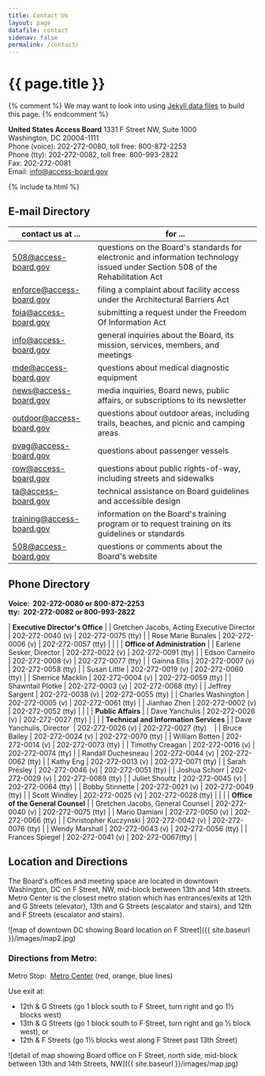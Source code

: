 ```yaml
---
title: Contact Us
layout: page
datafile: contact
sidenav: false
permalink: /contact/
---
```


# {{ page.title }}

{% comment %}
We may want to look into using  [Jekyll data files](https://jekyllrb.com/docs/datafiles/) to build this page.
{% endcomment %} 

**United States Access Board**
1331 F Street NW, Suite 1000  
Washington, DC  20004-1111  
Phone (voice):  202-272-0080, toll free:  800-872-2253  
Phone (tty):  202-272-0082, toll free:  800-993-2822  
Fax:  202-272-0081  
Email:  <info@access-board.gov>

<div>
{% include ta.html %}
</div>

## E-mail Directory

| contact us at ... | for ... |
| --- | --- |
| <508@access-board.gov> | questions on the Board's standards for electronic and information technology issued under Section 508 of the Rehabilitation Act |
| <enforce@access-board.gov> | filing a complaint about facility access under the Architectural Barriers Act |
| <foia@access-board.gov> | submitting a request under the Freedom Of Information Act |
| <info@access-board.gov> | general inquiries about the Board, its mission, services, members, and meetings |
| <mde@access-board.gov> | questions about medical diagnostic equipment |
| <news@access-board.gov> | media inquiries, Board news, public affairs, or subscriptions to its newsletter |
| <outdoor@access-board.gov> | questions about outdoor areas, including trails, beaches, and picnic and camping areas |
| <pvag@access-board.gov> | questions about passenger vessels |
| <row@access-board.gov> | questions about public rights-of-way, including streets and sidewalks |
| <ta@access-board.gov> | technical assistance on Board guidelines and accessible design |
| <training@access-board.gov> | information on the Board's training program or to request training on its guidelines or standards |
| <508@access-board.gov> | questions or comments about the Board's website |

## Phone Directory

**Voice:  202-272-0080 or 800-872-2253  
tty:  202-272-0082 or 800-993-2822**

| **Executive Director's Office** |
| Gretchen Jacobs, Acting Executive Director | 202-272-0040 (v) | 202-272-0075 (tty) |
| Rose Marie Bunales | 202-272-0006 (v) | 202-272-0057 (tty) |
| |
| **Office of Administration** |
| Earlene Sesker, Director | 202-272-0022 (v) | 202-272-0091 (tty) |
| Edson Carneiro | 202-272-0008 (v) | 202-272-0077 (tty) |
| Gainna Ellis | 202-272-0007 (v) | 202-272-0058 (tty) |
| Susan Little | 202-272-0019 (v) | 202-272-0060 (tty) |
| Sherrice Macklin | 202-272-0004 (v) | 202-272-0059 (tty) |
| Shawntail Plotke | 202-272-0003 (v) | 202-272-0068 (tty) |
| Jeffrey Sargent | 202-272-0038 (v) | 202-272-0055 (tty) |
| Charles Washington | 202-272-0005 (v) | 202-272-0061 (tty) |
| Jianhao Zhen | 202-272-0002 (v) | 202-272-0052 (tty) |
| |
| **Public Affairs** |
| Dave Yanchulis | 202-272-0026 (v) | 202-272-0027 (tty) |
| |
| **Technical and Information Services** |
| Dave Yanchulis, Director  | 202-272-0026 (v) | 202-272-0027 (tty)    |
| Bruce Bailey | 202-272-0024 (v) | 202-272-0070 (tty) |
| William Botten | 202-272-0014 (v) | 202-272-0073 (tty) |
| Timothy Creagan | 202-272-0016 (v) | 202-272-0074 (tty) |
| Randall Duchesneau | 202-272-0044 (v) | 202-272-0062 (tty) |
| Kathy Eng | 202-272-0013 (v) | 202-272-0071 (tty) |
| Sarah Presley | 202-272-0046 (v) | 202-272-0051 (tty) |
| Joshua Schorr | 202-272-0029 (v) | 202-272-0089 (tty) |
| Juliet Shoultz | 202-272-0045 (v) | 202-272-0064 (tty) |
| Bobby Stinnette | 202-272-0021 (v) | 202-272-0049 (tty) |
| Scott Windley | 202-272-0025 (v) | 202-272-0028 (tty) |
| |
| **Office of the General Counsel** |
| Gretchen Jacobs, General Counsel | 202-272-0040 (v) | 202-272-0075 (tty) |
| Mario Damiani | 202-272-0050 (v) | 202-272-0066 (tty) |
| Christopher Kuczynski | 202-272-0042 (v) | 202-272-0076 (tty) |
| Wendy Marshall | 202-272-0043 (v) | 202-272-0056 (tty) |
| Frances Spiegel | 202-272-0041 (v) | 202-272-0067(tty) |

## Location and Directions

The Board's offices and meeting space are located in downtown Washington, DC on F Street, NW, mid-block between 13th and 14th streets.  Metro Center is the closest metro station which has entrances/exits at 12th and G Streets (elevator), 13th and G Streets (escalator and stairs), and 12th and F Streets (escalator and stairs).

![map of downtown DC showing Board location on F Street]({{ site.baseurl }}/images/map2.jpg)

### Directions from Metro:

Metro Stop:  [Metro Center](https://www.wmata.com/rider-guide/stations/metro-center.cfm) (red, orange, blue lines)

Use exit at:

-   12th & G Streets (go 1 block south to F Street, turn right and go 1½ blocks west)
-   13th & G Streets (go 1 block south to F Street, turn right and go ½ block west), or
-   12th & F Streets (go 1½ blocks west along F Street past 13th Street)

![detail of map showing Board office on F Street, north side, mid-block between 13th and 14th Streets, NW]({{ site.baseurl }}/images/map.jpg)
